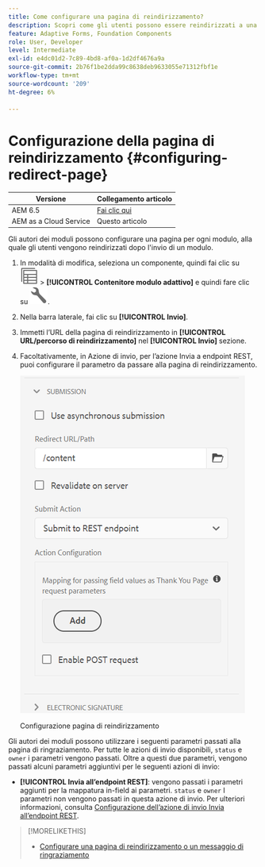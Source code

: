 ```yaml
---
title: Come configurare una pagina di reindirizzamento?
description: Scopri come gli utenti possono essere reindirizzati a una pagina web che gli autori dei moduli possono configurare durante la creazione del modulo.
feature: Adaptive Forms, Foundation Components
role: User, Developer
level: Intermediate
exl-id: e4dc01d2-7c89-4bd8-af0a-1d2df4676a9a
source-git-commit: 2b76f1be2dda99c8638deb9633055e71312fbf1e
workflow-type: tm+mt
source-wordcount: '209'
ht-degree: 6%

---
```


# Configurazione della pagina di reindirizzamento {#configuring-redirect-page}

| Versione | Collegamento articolo |
| -------- | ---------------------------- |
| AEM 6.5 | [Fai clic qui](https://experienceleague.adobe.com/docs/experience-manager-65/forms/adaptive-forms-basic-authoring/configuring-redirect-page.html) |
| AEM as a Cloud Service | Questo articolo |

Gli autori dei moduli possono configurare una pagina per ogni modulo, alla quale gli utenti vengono reindirizzati dopo l&#39;invio di un modulo.

1. In modalità di modifica, seleziona un componente, quindi fai clic su ![a livello di campo](assets/select_parent_icon.svg) > **[!UICONTROL Contenitore modulo adattivo]** e quindi fare clic su ![cmppr](assets/configure-icon.svg).

1. Nella barra laterale, fai clic su **[!UICONTROL Invio]**.

1. Immetti l’URL della pagina di reindirizzamento in **[!UICONTROL URL/percorso di reindirizzamento]** nel **[!UICONTROL Invio]** sezione.
1. Facoltativamente, in Azione di invio, per l’azione Invia a endpoint REST, puoi configurare il parametro da passare alla pagina di reindirizzamento.

   ![Configurazione pagina di reindirizzamento](assets/redirect-url.png)

   Configurazione pagina di reindirizzamento

Gli autori dei moduli possono utilizzare i seguenti parametri passati alla pagina di ringraziamento. Per tutte le azioni di invio disponibili, `status` e `owner` i parametri vengono passati. Oltre a questi due parametri, vengono passati alcuni parametri aggiuntivi per le seguenti azioni di invio:

* **[!UICONTROL Invia all’endpoint REST]**: vengono passati i parametri aggiunti per la mappatura in-field ai parametri. `status` e `owner` I parametri non vengono passati in questa azione di invio. Per ulteriori informazioni, consulta [Configurazione dell’azione di invio Invia all’endpoint REST](configuring-submit-actions.md).

>[!MORELIKETHIS]
>
>* [Configurare una pagina di reindirizzamento o un messaggio di ringraziamento](/help/forms/configure-redirect-page-or-thank-you-message.md)
